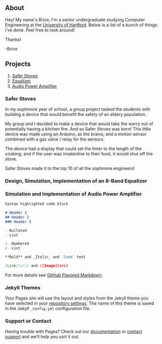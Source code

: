 ## About

Hey! My name's Brice, I'm a senior undergraduate studying Computer Engineering at the [University of Hartford](https://hartford.edu). Below is a list of a bunch of things i've done.
Feel free to look around!

 Thanks!

 -Brice 

Projects
---

  1. [Safer Stoves](#safer-stoves)
  2. [Equalizer](#design-simulation-implementation-of-an-8-band-equalizer)
  3. [Audio Power Amplifier](#power-amp)

### Safer Stoves


In my sophmore year of school, a group project tasked the students with building a device that would benefit the safety of an eldery population.

My group and I decided to make a device that would take the worry out of potentially having a kitchen fire. And so Safer Stoves was born!
This little device was made using an Arduino, as the brains, and a motion sensor combined with a gas valve / relay for the sensors.

The device had a display that could set the timer to the length of the cooking, and if the user was innatentive to their food, it would shut off the stove.

Safer Stoves made it to the top 10 of all the sophmore engineers!

### Design, Simulation, Implementation of an 8-Band Equalizer

### Simulation and Implementation of Audio Power Amplifier


```markdown
Syntax highlighted code block

# Header 1
## Header 2
### Header 3

- Bulleted
- List

1. Numbered
2. List

**Bold** and _Italic_ and `Code` text

[Link](url) and ![Image](src)
```

For more details see [GitHub Flavored Markdown](https://guides.github.com/features/mastering-markdown/).

### Jekyll Themes

Your Pages site will use the layout and styles from the Jekyll theme you have selected in your [repository settings](https://github.com/brice-v/brice-v.github.io/settings). The name of this theme is saved in the Jekyll `_config.yml` configuration file.

### Support or Contact

Having trouble with Pages? Check out our [documentation](https://help.github.com/categories/github-pages-basics/) or [contact support](https://github.com/contact) and we’ll help you sort it out.

